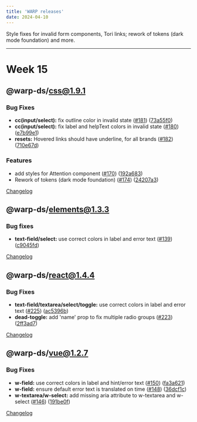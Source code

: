 ```yaml
---
title: 'WARP releases'
date: 2024-04-10
---
```


Style fixes for invalid form components, Tori links; rework of tokens (dark mode foundation) and more.

---

# Week 15

## @warp-ds/css@1.9.1

### Bug Fixes

* **cc(input/select):** fix outline color in invalid state ([#181](https://github.com/warp-ds/css/issues/181)) ([73a55f0](https://github.com/warp-ds/css/commit/73a55f0ec4bacf97e10178937ad8d778f5f53e44))
* **cc(input/select):** fix label and helpText colors in invalid state ([#180](https://github.com/warp-ds/css/issues/180)) ([e7b99e1](https://github.com/warp-ds/css/commit/e7b99e1b6931483a85fd52be1beee87c6f1d979d))
* **resets:** Hovered links should have underline, for all brands ([#182](https://github.com/warp-ds/css/issues/182)) ([710e67d](https://github.com/warp-ds/css/commit/710e67def7c5caec431d5ab65aec457ff0e789a6))

### Features

* add styles for Attention component ([#170](https://github.com/warp-ds/css/issues/170)) ([192a683](https://github.com/warp-ds/css/commit/192a6839183af22215f914339088a12938cf2a19))
* Rework of tokens (dark mode foundation) ([#174](https://github.com/warp-ds/css/issues/174)) ([24207a3](https://github.com/warp-ds/css/commit/24207a31ae5968e6bd547575f4ed744c59c6b301))


[Changelog](https://github.com/warp-ds/css/releases)

## @warp-ds/elements@1.3.3

### Bug fixes

* **text-field/select:** use correct colors in label and error text ([#139](https://github.com/warp-ds/elements/issues/139)) ([c9045fd](https://github.com/warp-ds/elements/commit/c9045fd733aa64395fdb50b52a6329e9ae774c03))

[Changelog](https://github.com/warp-ds/elements/releases)

## @warp-ds/react@1.4.4

### Bug Fixes

* **text-field/textarea/select/toggle:** use correct colors in label and error text ([#225](https://github.com/warp-ds/react/issues/225)) ([ac5396b](https://github.com/warp-ds/react/commit/ac5396b7b69b01c22158045272359b2bac8a7981))
* **dead-toggle:** add 'name' prop to fix multiple radio groups ([#223](https://github.com/warp-ds/react/issues/223)) ([2ff3ad7](https://github.com/warp-ds/react/commit/2ff3ad70da1b51d1c8f3f5d917e37e51b97e3c57))


[Changelog](https://github.com/warp-ds/react/releases)

## @warp-ds/vue@1.2.7

### Bug Fixes

* **w-field:** use correct colors in label and hint/error text ([#150](https://github.com/warp-ds/vue/issues/150)) ([fa3a621](https://github.com/warp-ds/vue/commit/fa3a621b8ade3278bcca593e1e72639670c3a02e))
* **w-field:** ensure default error text is translated on time ([#148](https://github.com/warp-ds/vue/issues/148)) ([36dcf1c](https://github.com/warp-ds/vue/commit/36dcf1cedb6beb864da3a4891f93f81f0b5a942f))
* **w-textarea/w-select:** add missing aria attribute to w-textarea and w-select ([#146](https://github.com/warp-ds/vue/issues/146)) ([191be0f](https://github.com/warp-ds/vue/commit/191be0f2f58829755d0301b35e50864f5f3a1699))


[Changelog](https://github.com/warp-ds/vue/releases)
